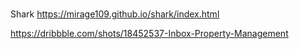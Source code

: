 #
Shark
https://mirage109.github.io/shark/index.html

https://dribbble.com/shots/18452537-Inbox-Property-Management